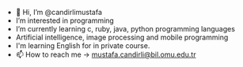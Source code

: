- 👋 Hi, I’m @candirlimustafa
-  I’m interested in programming
-  I’m currently learning c, ruby, java, python programming languages
-  Artificial intelligence, image processing and mobile programming 
-  I'm learning English for in private course. 
- 📫 How to reach me -> mustafa.candirli@bil.omu.edu.tr

<!---
candirlimustafa/candirlimustafa is a ✨ special ✨ repository because its `README.md` (this file) appears on your GitHub profile.
You can click the Preview link to take a look at your changes.
--->
